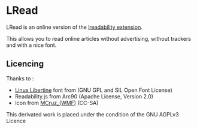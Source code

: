 # LRead

LRead is an online version of the [lreadability
extension](https://github.com/luxcem/lreadability).

This allows you to read online articles without advertising, without
trackers and with a nice font.

## Licencing

Thanks to :

- [Linux Libertine](http://www.linuxlibertine.org/) font from (GNU GPL
  and SIL Open Font License)
- Readability.js from Arc90 (Apache License, Version 2.0)
- Icon from [MCruz_(WMF)](https://commons.wikimedia.org/wiki/User:MCruz_(WMF)) (CC-SA)

This derivated work is placed under the condition of the GNU AGPLv3
Licence
